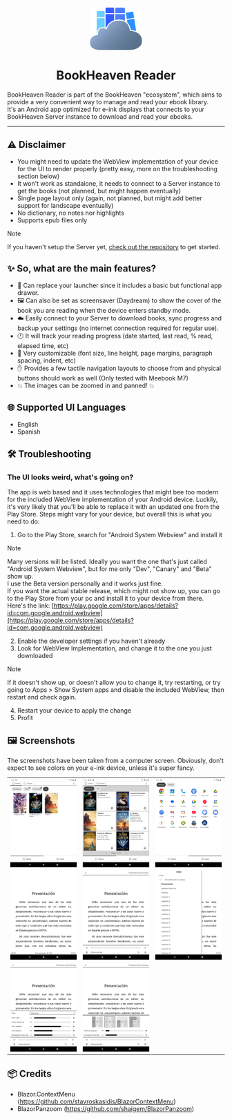<p align="center">
  <img src="wwwroot/logo.svg" width="120px" alt="" />
</p>

<h1 align="center">BookHeaven Reader</h1>

BookHeaven Reader is part of the BookHeaven "ecosystem", which aims to provide a very convenient way to manage and read your ebook library.</br>
It's an Android app optimized for e-ink displays that connects to your BookHeaven Server instance to download and read your ebooks.

---

## :warning: Disclaimer
- You might need to update the WebView implementation of your device for the UI to render properly (pretty easy, more on the troubleshooting section below)
- It won't work as standalone, it needs to connect to a Server instance to get the books (not planned, but might happen eventually)
- Single page layout only (again, not planned, but might add better support for landscape eventually)
- No dictionary, no notes nor highlights
- Supports epub files only

> [!NOTE]
> If you haven't setup the Server yet, [check out the repository](https://github.com/BookHeaven/BookHeaven.Server) to get started.

## :sparkles: So, what are the main features?
- :rocket: Can replace your launcher since it includes a basic but functional app drawer.
- :framed_picture: Can also be set as screensaver (Daydream) to show the cover of the book you are reading when the device enters standby mode.
- :cloud: Easily connect to your Server to download books, sync progress and backup your settings (no internet connection required for regular use).
- :clock12: It will track your reading progress (date started, last read, % read, elapsed time, etc)
- :book: Very customizable (font size, line height, page margins, paragraph spacing, indent, etc)
- :hand: Provides a few tactile navigation layouts to choose from and physical buttons should work as well (Only tested with Meebook M7)
- :boom: The images can be zoomed in and panned! :boom:

## :globe_with_meridians: Supported UI Languages
- English
- Spanish

## :hammer_and_wrench: Troubleshooting
### The UI looks weird, what's going on?
The app is web based and it uses technologies that might bee too modern for the included WebView implementation of your Android device.
Luckily, it's very likely that you'll be able to replace it with an updated one from the Play Store.
Steps might vary for your device, but overall this is what you need to do:
1. Go to the Play Store, search for "Android System Webview" and install it
  > [!NOTE]
  > Many versions will be listed. Ideally you want the one that's just called "Android System Webview", but for me only "Dev", "Canary" and "Beta" show up.</br>
  > I use the Beta version personally and it works just fine.  
  > If you want the actual stable release, which might not show up, you can go to the Play Store from your pc and install it to your device from there.<br/>
  > Here's the link: [https://play.google.com/store/apps/details?id=com.google.android.webview](https://play.google.com/store/apps/details?id=com.google.android.webview)<br/>

2. Enable the developer settings if you haven't already
3. Look for WebView Implementation, and change it to the one you just downloaded
  > [!NOTE]
  > If it doesn't show up, or doesn't allow you to change it, try restarting, or try going to Apps > Show System apps and disable the included WebView, then restart and check again.
4. Restart your device to apply the change
5. Profit

## :framed_picture: Screenshots
<p>The screenshots have been taken from a computer screen. Obviously, don't expect to see colors on your e-ink device, unless it's super fancy.</p>
<table>
  <tr>
    <td>
      <img src="screenshots/local.png" alt="" />
    </td>
    <td>
      <img src="screenshots/remote.png" alt="" />
    </td>
    <td>
      <img src="screenshots/app_drawer.png" alt="" />
    </td>
  </tr>
  <tr>
    <td>
      <img src="screenshots/reader.png" alt="" />
    </td>
    <td>
      <img src="screenshots/overlay.png" alt="" />
    </td>
    <td>
      <img src="screenshots/overlay_index.png" alt="" />
    </td>
  </tr>
  <tr>
    <td>
      <img src="screenshots/overlay_text_settings.png" alt="" />
    </td>
    <td>
      <img src="screenshots/overlay_page_settings.png" alt="" />
    </td>
    <td></td>
  </tr>
</table>

## :package: Credits
- Blazor.ContextMenu (https://github.com/stavroskasidis/BlazorContextMenu)
- BlazorPanzoom (https://github.com/shaigem/BlazorPanzoom)
